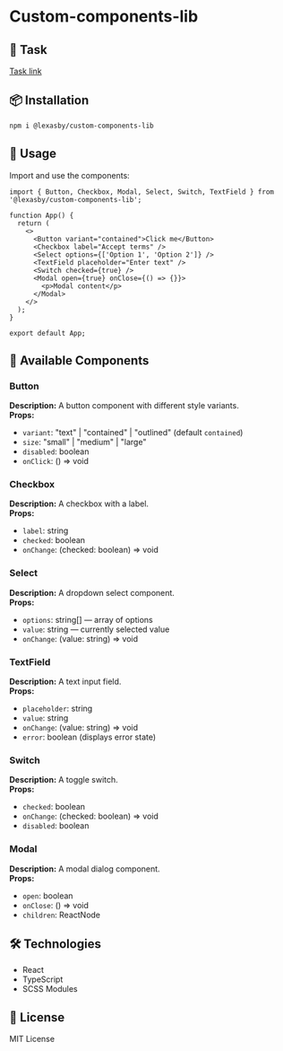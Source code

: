 # Custom-components-lib

## 📌 Task

[Task link](https://drive.google.com/file/d/1C148FRnWfXVoRDslDWcYac3bEhebdIAV/view)

## 📦 Installation

```sh
npm i @lexasby/custom-components-lib
```

## 🚀 Usage

Import and use the components:

```tsx
import { Button, Checkbox, Modal, Select, Switch, TextField } from '@lexasby/custom-components-lib';

function App() {
  return (
    <>
      <Button variant="contained">Click me</Button>
      <Checkbox label="Accept terms" />
      <Select options={['Option 1', 'Option 2']} />
      <TextField placeholder="Enter text" />
      <Switch checked={true} />
      <Modal open={true} onClose={() => {}}>
        <p>Modal content</p>
      </Modal>
    </>
  );
}

export default App;
```

## 📌 Available Components

### Button

**Description:** A button component with different style variants.  
**Props:**

- `variant`: "text" | "contained" | "outlined" (default `contained`)
- `size`: "small" | "medium" | "large"
- `disabled`: boolean
- `onClick`: () => void

### Checkbox

**Description:** A checkbox with a label.  
**Props:**

- `label`: string
- `checked`: boolean
- `onChange`: (checked: boolean) => void

### Select

**Description:** A dropdown select component.  
**Props:**

- `options`: string[] — array of options
- `value`: string — currently selected value
- `onChange`: (value: string) => void

### TextField

**Description:** A text input field.  
**Props:**

- `placeholder`: string
- `value`: string
- `onChange`: (value: string) => void
- `error`: boolean (displays error state)

### Switch

**Description:** A toggle switch.  
**Props:**

- `checked`: boolean
- `onChange`: (checked: boolean) => void
- `disabled`: boolean

### Modal

**Description:** A modal dialog component.  
**Props:**

- `open`: boolean
- `onClose`: () => void
- `children`: ReactNode

## 🛠 Technologies

- React
- TypeScript
- SCSS Modules

## 📝 License

MIT License
